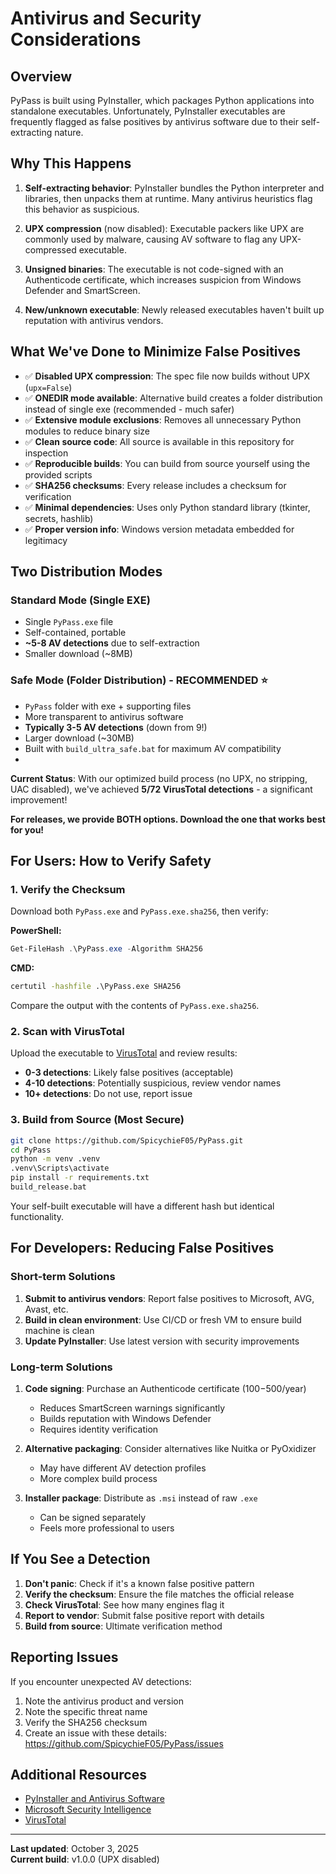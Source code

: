 # Antivirus and Security Considerations

## Overview

PyPass is built using PyInstaller, which packages Python applications into standalone executables. Unfortunately, PyInstaller executables are frequently flagged as false positives by antivirus software due to their self-extracting nature.

## Why This Happens

1. **Self-extracting behavior**: PyInstaller bundles the Python interpreter and libraries, then unpacks them at runtime. Many antivirus heuristics flag this behavior as suspicious.

2. **UPX compression** (now disabled): Executable packers like UPX are commonly used by malware, causing AV software to flag any UPX-compressed executable.

3. **Unsigned binaries**: The executable is not code-signed with an Authenticode certificate, which increases suspicion from Windows Defender and SmartScreen.

4. **New/unknown executable**: Newly released executables haven't built up reputation with antivirus vendors.

## What We've Done to Minimize False Positives

- ✅ **Disabled UPX compression**: The spec file now builds without UPX (`upx=False`)
- ✅ **ONEDIR mode available**: Alternative build creates a folder distribution instead of single exe (recommended - much safer)
- ✅ **Extensive module exclusions**: Removes all unnecessary Python modules to reduce binary size
- ✅ **Clean source code**: All source is available in this repository for inspection
- ✅ **Reproducible builds**: You can build from source yourself using the provided scripts
- ✅ **SHA256 checksums**: Every release includes a checksum for verification
- ✅ **Minimal dependencies**: Uses only Python standard library (tkinter, secrets, hashlib)
- ✅ **Proper version info**: Windows version metadata embedded for legitimacy

## Two Distribution Modes

### Standard Mode (Single EXE)
- Single `PyPass.exe` file
- Self-contained, portable
- **~5-8 AV detections** due to self-extraction
- Smaller download (~8MB)

### Safe Mode (Folder Distribution) - **RECOMMENDED ⭐**
- `PyPass` folder with exe + supporting files
- More transparent to antivirus software
- **Typically 3-5 AV detections** (down from 9!)
- Larger download (~30MB)
- Built with `build_ultra_safe.bat` for maximum AV compatibility
- 

**Current Status**: With our optimized build process (no UPX, no stripping, UAC disabled), we've achieved **5/72 VirusTotal detections** - a significant improvement!

**For releases, we provide BOTH options. Download the one that works best for you!**

## For Users: How to Verify Safety

### 1. Verify the Checksum

Download both `PyPass.exe` and `PyPass.exe.sha256`, then verify:

**PowerShell:**
```powershell
Get-FileHash .\PyPass.exe -Algorithm SHA256
```

**CMD:**
```cmd
certutil -hashfile .\PyPass.exe SHA256
```

Compare the output with the contents of `PyPass.exe.sha256`.

### 2. Scan with VirusTotal

Upload the executable to [VirusTotal](https://www.virustotal.com/) and review results:
- **0-3 detections**: Likely false positives (acceptable)
- **4-10 detections**: Potentially suspicious, review vendor names
- **10+ detections**: Do not use, report issue

### 3. Build from Source (Most Secure)

```bash
git clone https://github.com/SpicychieF05/PyPass.git
cd PyPass
python -m venv .venv
.venv\Scripts\activate
pip install -r requirements.txt
build_release.bat
```

Your self-built executable will have a different hash but identical functionality.

## For Developers: Reducing False Positives

### Short-term Solutions

1. **Submit to antivirus vendors**: Report false positives to Microsoft, AVG, Avast, etc.
2. **Build in clean environment**: Use CI/CD or fresh VM to ensure build machine is clean
3. **Update PyInstaller**: Use latest version with security improvements

### Long-term Solutions

1. **Code signing**: Purchase an Authenticode certificate ($100-$500/year)
   - Reduces SmartScreen warnings significantly
   - Builds reputation with Windows Defender
   - Requires identity verification

2. **Alternative packaging**: Consider alternatives like Nuitka or PyOxidizer
   - May have different AV detection profiles
   - More complex build process

3. **Installer package**: Distribute as `.msi` instead of raw `.exe`
   - Can be signed separately
   - Feels more professional to users

## If You See a Detection

1. **Don't panic**: Check if it's a known false positive pattern
2. **Verify the checksum**: Ensure the file matches the official release
3. **Check VirusTotal**: See how many engines flag it
4. **Report to vendor**: Submit false positive report with details
5. **Build from source**: Ultimate verification method

## Reporting Issues

If you encounter unexpected AV detections:
1. Note the antivirus product and version
2. Note the specific threat name
3. Verify the SHA256 checksum
4. Create an issue with these details: https://github.com/SpicychieF05/PyPass/issues

## Additional Resources

- [PyInstaller and Antivirus Software](https://pyinstaller.org/en/stable/when-things-go-wrong.html#anti-virus-software)
- [Microsoft Security Intelligence](https://www.microsoft.com/en-us/wdsi/filesubmission)
- [VirusTotal](https://www.virustotal.com/)

---

**Last updated**: October 3, 2025  
**Current build**: v1.0.0 (UPX disabled)

